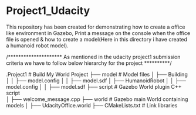 # Project1_Udacity
This repository has been created for demonstrating how to create a office like environment in Gazebo, Print a message on the console when the office file is opened &amp; how to create a model(Here in this directory i have created a humanoid robot model). 


/********************* As mentioned in the udacity project1 submission criteria we have to follow below hierarchy for the project **********/


 .Project1                          # Build My World Project 
    ├── model                          # Model files 
    │   ├── Building
    │   │   ├── model.config
    │   │   ├── model.sdf
    │   ├── HumanoidRobot
    │   │   ├── model.config
    │   │   ├── model.sdf
    ├── script                         # Gazebo World plugin C++ script      
    │   ├── welcome_message.cpp
    ├── world                          # Gazebo main World containing models 
    │   ├── UdacityOffice.world
    ├── CMakeLists.txt                 # Link libraries 
